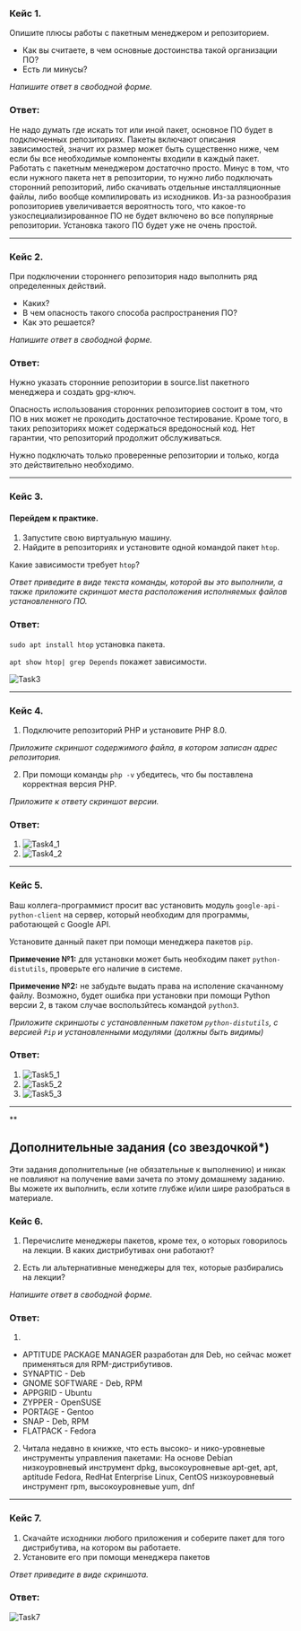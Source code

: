 ### Кейс 1.

Опишите плюсы работы с пакетным менеджером и репозиторием.

* Как вы считаете, в чем основные достоинства такой организации ПО?
* Есть ли минусы?

*Напишите ответ в свободной форме.*

### Ответ:
Не надо думать где искать тот или иной пакет, основное ПО будет в подключенных репозиториях.
Пакеты включают описания зависимостей, значит их размер может быть существенно ниже, чем если бы все необходимые компоненты входили в каждый пакет.
Работать с пакетным менеджером достаточно просто.
Минус в том, что если нужного пакета нет в репозитории, то нужно либо подключать сторонний репозиторий, либо скачивать отдельные инсталляционные файлы, либо вообще компилировать из исходников.
Из-за разнообразия ропозиториев увеличивается вероятность того, что какое-то узкоспециализированное ПО не будет включено во все популярные репозитории. Установка такого ПО будет уже не очень простой. 

---

### Кейс 2.

При подключении стороннего репозитория надо выполнить ряд определенных действий.

* Каких?
* В чем опасность такого способа распространения ПО?
* Как это решается?

*Напишите ответ в свободной форме.*

### Ответ:

Нужно указать сторонние репозитории в source.list пакетного менеджера и создать gpg-ключ.

Опасность использования сторонних репозиториев состоит в том, что ПО в них может не проходить достаточное тестирование.
Кроме того, в таких репозиториях может содержаться вредоносный код. 
Нет гарантии, что репозиторий продолжит обслуживаться.

Нужно подключать только проверенные репозитории и только, когда это действительно необходимо.

---

### Кейс 3.

#### Перейдем к практике.

1. Запустите свою виртуальную машину.
2. Найдите в репозиториях и установите одной командой пакет `htop`.

Какие зависимости требует `htop`?

*Ответ приведите в виде текста команды, которой вы это выполнили, а также приложите скриншот места расположения исполняемых файлов установленного ПО.*

### Ответ:

`sudo apt install htop` установка пакета.

`apt show htop| grep Depends` покажет зависимости.

![Task3](/lesson13/task3.jpg "Задание 3")

---

### Кейс 4.

1. Подключите репозиторий PHP и установите PHP 8.0.

*Приложите скриншот содержимого файла, в котором записан адрес репозитория.*

2. При помощи команды `php -v` убедитесь, что бы поставлена корректная версия PHP.

*Приложите к ответу скриншот версии.*

### Ответ:

1. ![Task4_1](/lesson13/task4_1.jpg "Задание 4")
2. ![Task4_2](/lesson13/task4_2.jpg "Задание 4")
---

### Кейс 5.

Ваш коллега-программист просит вас установить модуль `google-api-python-client` на сервер, который необходим для программы, работающей с Google API.

Установите данный пакет при помощи менеджера пакетов `pip`.

**Примечение №1:** для установки может быть необходим пакет `python-distutils`, проверьте его наличие в системе.

**Примечение №2:** не забудьте выдать права на исполение скачанному файлу. Возможно, будет ошибка при установки при помощи Python версии 2, в таком случае воспользйтесь командой `python3`.

*Приложите скриншоты  с установленным пакетом `python-distutils`, с версией `Pip` и установленными модулями (должны быть видимы)*

### Ответ:
1. ![Task5_1](/lesson13/task5_1.jpg "Задание 5")
2. ![Task5_2](/lesson13/task5_2.jpg "Задание 5")
3. ![Task5_3](/lesson13/task5_3.jpg "Задание 5")

---

**

## Дополнительные задания (со звездочкой*)
Эти задания дополнительные (не обязательные к выполнению) и никак не повлияют на получение вами зачета по этому домашнему заданию. Вы можете их выполнить, если хотите глубже и/или шире разобраться в материале.

### Кейс 6.

1. Перечислите менеджеры пакетов, кроме тех, о которых говорилось на лекции.
В каких дистрибутивах они работают?

2. Есть ли альтернативные менеджеры для тех, которые разбирались на лекции?

*Напишите ответ в свободной форме.*

### Ответ:

1.  
- APTITUDE PACKAGE MANAGER разработан для Deb, но сейчас может применяться для RPM-дистрибутивов.
- SYNAPTIC - Deb
- GNOME SOFTWARE - Deb, RPM
- APPGRID - Ubuntu
- ZYPPER - OpenSUSE
- PORTAGE - Gentoo
- SNAP - Deb, RPM
- FLATPACK - Fedora

2. Читала недавно в книжке, что есть высоко- и нико-уровневые инструменты управления пакетами:
На основе Debian низкоуровневый инструмент dpkg, высокоуровневые apt-get, apt, aptitude
Fedora, RedHat Enterprise Linux, CentOS низкоуровневый инструмент rpm, высокоуровневые yum, dnf

---

### Кейс 7.

1. Скачайте исходники любого приложения и соберите пакет для того дистрибутива, на котором вы работаете.
2. Установите его при помощи менеджера пакетов

*Ответ приведите в виде скриншота.*

### Ответ:
![Task7](/lesson13/task7.jpg "Задание 7")
